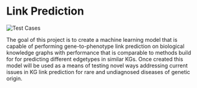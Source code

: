 # Link Prediction

![Test Cases](https://github.com/<OWNER>/<REPOSITORY>/actions/workflows/<WORKFLOW_FILE>/badge.svg)

The goal of this project is to create a machine learning model that is capable of performing gene-to-phenotype link prediction on biological knowledge graphs with performance that is comparable to methods build for for predicting different edgetypes in similar KGs. Once created this model will be used as a means of testing novel ways addressing current issues in KG link prediction for rare and undiagnosed diseases of genetic origin.
